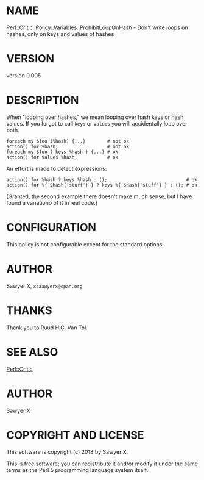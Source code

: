 # NAME

Perl::Critic::Policy::Variables::ProhibitLoopOnHash - Don't write loops on hashes, only on keys and values of hashes

# VERSION

version 0.005

# DESCRIPTION

When "looping over hashes," we mean looping over hash keys or hash values. If
you forgot to call `keys` or `values` you will accidentally loop over both.

    foreach my $foo (%hash) {...}        # not ok
    action() for %hash;                  # not ok
    foreach my $foo ( keys %hash ) {...} # ok
    action() for values %hash;           # ok

An effort is made to detect expressions:

    action() for %hash ? keys %hash : ();                             # ok
    action() for %{ $hash{'stuff'} } ? keys %{ $hash{'stuff'} } : (); # ok

(Granted, the second example there doesn't make much sense, but I have found
a variationo of it in real code.)

# CONFIGURATION

This policy is not configurable except for the standard options.

# AUTHOR

Sawyer X, `xsaawyerx@cpan.org`

# THANKS

Thank you to Ruud H.G. Van Tol.

# SEE ALSO

[Perl::Critic](https://metacpan.org/pod/Perl::Critic)

# AUTHOR

Sawyer X

# COPYRIGHT AND LICENSE

This software is copyright (c) 2018 by Sawyer X.

This is free software; you can redistribute it and/or modify it under
the same terms as the Perl 5 programming language system itself.
